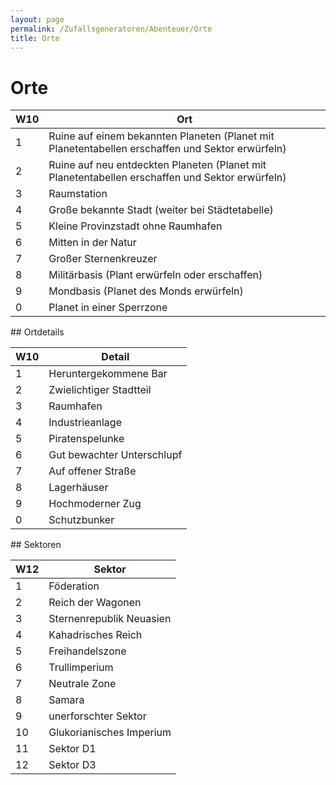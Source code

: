 ```yaml
---
layout: page
permalink: /Zufallsgeneratoren/Abenteuer/Orte
title: Orte
---
```



# Orte


<table>
<thead>
<tr><th>W10</th><th>Ort</th></tr>
</thead>
<tbody>
<tr><td>1</td><td>Ruine auf einem bekannten Planeten (Planet mit Planetentabellen erschaffen und Sektor erwürfeln)</td></tr>
<tr><td>2</td><td>Ruine auf neu entdeckten Planeten (Planet mit Planetentabellen erschaffen und Sektor erwürfeln)</td></tr>
<tr><td>3</td><td>Raumstation</td></tr>
<tr><td>4</td><td>Große bekannte Stadt (weiter bei Städtetabelle)</td></tr>
<tr><td>5</td><td>Kleine Provinzstadt ohne Raumhafen</td></tr>
<tr><td>6</td><td>Mitten in der Natur</td></tr>
<tr><td>7</td><td>Großer Sternenkreuzer</td></tr>
<tr><td>8</td><td>Militärbasis (Plant erwürfeln oder erschaffen)</td></tr>
<tr><td>9</td><td>Mondbasis (Planet des Monds erwürfeln)</td></tr>
<tr><td>0</td><td>Planet in einer Sperrzone</td></tr>
</tbody>
</table>
## Ortdetails

<table>
<thead>
<tr><th>W10</th><th>Detail</th></tr>
</thead>
<tbody>
<tr><td>1</td><td>Heruntergekommene Bar</td></tr>
<tr><td>2</td><td>Zwielichtiger Stadtteil</td></tr>
<tr><td>3</td><td>Raumhafen</td></tr>
<tr><td>4</td><td>Industrieanlage</td></tr>
<tr><td>5</td><td>Piratenspelunke</td></tr>
<tr><td>6</td><td>Gut bewachter Unterschlupf</td></tr>
<tr><td>7</td><td>Auf offener Straße</td></tr>
<tr><td>8</td><td>Lagerhäuser</td></tr>
<tr><td>9</td><td>Hochmoderner Zug</td></tr>
<tr><td>0</td><td>Schutzbunker</td></tr>
</tbody>
</table>
## Sektoren

<table>
<thead>
<tr><th>W12</th><th>Sektor</th></tr>
</thead>
<tbody>
<tr><td>1</td><td>Föderation</td></tr>
<tr><td>2</td><td>Reich der Wagonen</td></tr>
<tr><td>3</td><td>Sternenrepublik Neuasien</td></tr>
<tr><td>4</td><td>Kahadrisches Reich</td></tr>
<tr><td>5</td><td>Freihandelszone</td></tr>
<tr><td>6</td><td>Trullimperium</td></tr>
<tr><td>7</td><td>Neutrale Zone</td></tr>
<tr><td>8</td><td>Samara</td></tr>
<tr><td>9</td><td>unerforschter Sektor</td></tr>
<tr><td>10</td><td>Glukorianisches Imperium</td></tr>
<tr><td>11</td><td>Sektor D1</td></tr>
<tr><td>12</td><td>Sektor D3</td></tr>
</tbody>
</table>


